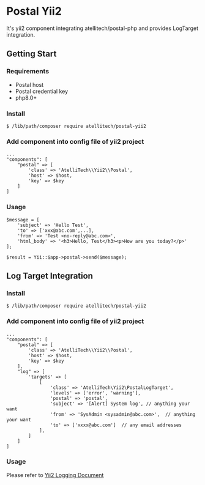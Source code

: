 # Postal Yii2
It's yii2 component integrating atellitech/postal-php and provides LogTarget integration.

## Getting Start
### Requirements
- Postal host
- Postal credential key
- php8.0+
### Install
```
$ /lib/path/composer require atellitech/postal-yii2
```
### Add component into config file of yii2 project

```php=
...
"components": [
    "postal" => [
        'class' => 'AtelliTech\\Yii2\\Postal',
        'host' => $host,
        'key' => $key
    ]
]
```

### Usage
```php=
$message = [
    'subject' => 'Hello Test',
    'to' => ['xxx@abc.com',...],
    'from' => 'Test <no-reply@abc.com>',
    'html_body' => '<h3>Hello, Test</h3><p>How are you today?</p>'
];

$result = Yii::$app->postal->send($message);

```

## Log Target Integration
### Install
```
$ /lib/path/composer require atellitech/postal-yii2
```
### Add component into config file of yii2 project

```php=
...
"components": [
    "postal" => [
        'class' => 'AtelliTech\\Yii2\\Postal',
        'host' => $host,
        'key' => $key
    ],
    "log" => [
        'targets' => [
            [
                'class' => 'AtelliTech\Yii2\PostalLogTarget',
                'levels' => ['error', 'warning'],
                'postal' => 'postal',
                'subject' => '[Alert] System log', // anything your want
                'from' => 'SysAdmin <sysadmin@abc.com>',  // anything your want
                'to' => ['xxxx@abc.com']  // any email addresses
            ],
        ]
    ]
]
```

### Usage
Please refer to [Yii2 Logging Document](https://www.yiiframework.com/doc/guide/2.0/en/runtime-logging)
